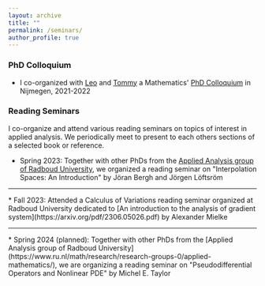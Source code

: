 ```yaml
---
layout: archive
title: ""
permalink: /seminars/
author_profile: true
---
```

### PhD Colloquium
* I co-organized with [Leo](https://www.researchgate.net/profile/Leonardo-Garcia-Heveling) and [Tommy](https://tlundemo.com) a Mathematics' [PhD Colloquium](https://tlundemo.com/phdcolloquium.html) in Nijmegen, 2021-2022

### Reading Seminars
I co-organize and attend various reading seminars on topics of interest in applied analysis. We periodically meet to present to each others sections of a selected book or reference.

* Spring 2023: Together with other PhDs from the [Applied Analysis group of Radboud University](https://www.ru.nl/math/research/research-groups-0/applied-mathematics/), we organized a reading seminar on "Interpolation Spaces: An Introduction" by J&ouml;ran Bergh and J&ouml;rgen L&ouml;ftsr&ouml;m 
<hr>
* Fall 2023: Attended a Calculus of Variations reading seminar organized at Radboud University dedicated to [An introduction to the analysis of gradient system](https://arxiv.org/pdf/2306.05026.pdf) by Alexander Mielke
<hr>
* Spring 2024 (planned): Together with other PhDs from the [Applied Analysis group of Radboud University](https://www.ru.nl/math/research/research-groups-0/applied-mathematics/), we are organizing a reading seminar on "Pseudodifferential Operators and Nonlinear PDE" by Michel E. Taylor
